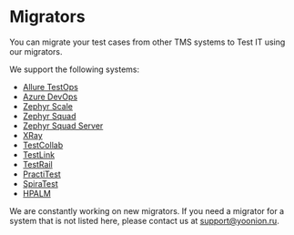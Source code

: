 # Migrators

You can migrate your test cases from other TMS systems to Test IT using our migrators.

We support the following systems:

- [Allure TestOps](https://github.com/testit-tms/migrators/tree/main/Migrators/AllureExporter/Readme.md)
- [Azure DevOps](https://github.com/testit-tms/migrators/tree/main/Migrators/AzureExporter/Readme.md)
- [Zephyr Scale](https://github.com/testit-tms/migrators/tree/main/Migrators/ZephyrScaleExporter/Readme.md)
- [Zephyr Squad](https://github.com/testit-tms/migrators/tree/main/Migrators/ZephyrSquadExporter/Readme.md)
- [Zephyr Squad Server](https://github.com/testit-tms/migrators/tree/main/Migrators/ZephyrSquadServerExporter/Readme.md)
- [XRay](https://github.com/testit-tms/migrators/tree/main/Migrators/XRayExporter/Readme.md)
- [TestCollab](https://github.com/testit-tms/migrators/tree/main/Migrators/TestCollabExporter/Readme.md)
- [TestLink](https://github.com/testit-tms/migrators/tree/main/Migrators/TestLinkExporter/Readme.md)
- [TestRail](https://github.com/testit-tms/migrators/tree/main/Migrators/TestRailExporter/Readme.md)
- [PractiTest](https://github.com/testit-tms/migrators/tree/main/Migrators/PractiTestExporter/Readme.md)
- [SpiraTest](https://github.com/testit-tms/migrators/tree/main/Migrators/SpiraTestExporter/Readme.md)
- [HPALM](https://github.com/testit-tms/migrators/tree/main/Migrators/HPALMExporter/Readme.md)

We are constantly working on new migrators. If you need a migrator for a system that is not listed here, please contact us at [support@yoonion.ru](mailto:support@yoonion.ru).
